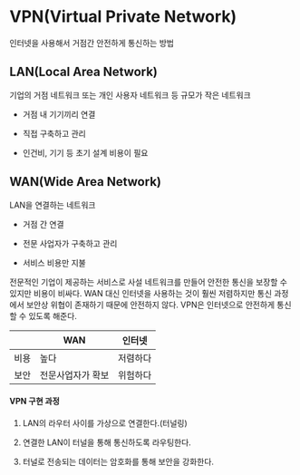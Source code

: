 # VPN(Virtual Private Network)

인터넷을 사용해서 거점간 안전하게 통신하는 방법

## LAN(Local Area Network)

기업의 거점 네트워크 또는 개인 사용자 네트워크 등 규모가 작은 네트워크

* 거점 내 기기끼리 연결

* 직접 구축하고 관리

* 인건비, 기기 등 초기 설계 비용이 필요

## WAN(Wide Area Network)

LAN을 연결하는 네트워크

* 거점 간 연결

* 전문 사업자가 구축하고 관리

* 서비스 비용만 지불

전문적인 기업이 제공하는 서비스로 사설 네트워크를 만들어 안전한 통신을 보장할 수 있지만 비용이 비싸다. WAN 대신 인터넷을 사용하는 것이 훨씬 저렴하지만 통신 과정에서 보안상 위협이 존재하기 때문에 안전하지 않다. VPN은 인터넷으로 안전하게 통신할 수 있도록 해준다.

||WAN|인터넷|
|---|---|---|
|비용|높다|저렴하다|
|보안|전문사업자가 확보|위험하다|

#### VPN 구현 과정

1. LAN의 라우터 사이를 가상으로 연결한다.(터널링)

2. 연결한 LAN이 터널을 통해 통신하도록 라우팅한다.

3. 터널로 전송되는 데이터는 암호화를 통해 보안을 강화한다.